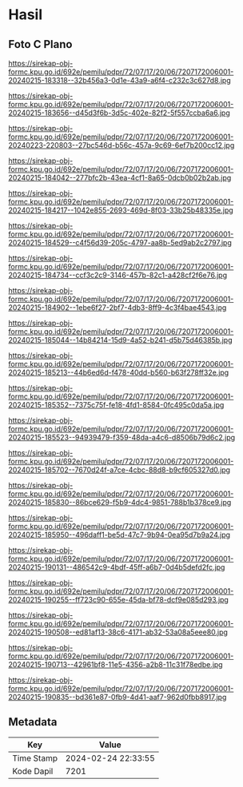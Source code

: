 # Hasil

## Foto C Plano

https://sirekap-obj-formc.kpu.go.id/692e/pemilu/pdpr/72/07/17/20/06/7207172006001-20240215-183318--32b456a3-0d1e-43a9-a6f4-c232c3c627d8.jpg

https://sirekap-obj-formc.kpu.go.id/692e/pemilu/pdpr/72/07/17/20/06/7207172006001-20240215-183656--d45d3f6b-3d5c-402e-82f2-5f557ccba6a6.jpg

https://sirekap-obj-formc.kpu.go.id/692e/pemilu/pdpr/72/07/17/20/06/7207172006001-20240223-220803--27bc546d-b56c-457a-9c69-6ef7b200cc12.jpg

https://sirekap-obj-formc.kpu.go.id/692e/pemilu/pdpr/72/07/17/20/06/7207172006001-20240215-184042--277bfc2b-43ea-4cf1-8a65-0dcb0b02b2ab.jpg

https://sirekap-obj-formc.kpu.go.id/692e/pemilu/pdpr/72/07/17/20/06/7207172006001-20240215-184217--1042e855-2693-469d-8f03-33b25b48335e.jpg

https://sirekap-obj-formc.kpu.go.id/692e/pemilu/pdpr/72/07/17/20/06/7207172006001-20240215-184529--c4f56d39-205c-4797-aa8b-5ed9ab2c2797.jpg

https://sirekap-obj-formc.kpu.go.id/692e/pemilu/pdpr/72/07/17/20/06/7207172006001-20240215-184734--ccf3c2c9-3146-457b-82c1-a428cf2f6e76.jpg

https://sirekap-obj-formc.kpu.go.id/692e/pemilu/pdpr/72/07/17/20/06/7207172006001-20240215-184902--1ebe6f27-2bf7-4db3-8ff9-4c3f4bae4543.jpg

https://sirekap-obj-formc.kpu.go.id/692e/pemilu/pdpr/72/07/17/20/06/7207172006001-20240215-185044--14b84214-15d9-4a52-b241-d5b75d46385b.jpg

https://sirekap-obj-formc.kpu.go.id/692e/pemilu/pdpr/72/07/17/20/06/7207172006001-20240215-185213--44b6ed6d-f478-40dd-b560-b63f278ff32e.jpg

https://sirekap-obj-formc.kpu.go.id/692e/pemilu/pdpr/72/07/17/20/06/7207172006001-20240215-185352--7375c75f-fe18-4fd1-8584-0fc495c0da5a.jpg

https://sirekap-obj-formc.kpu.go.id/692e/pemilu/pdpr/72/07/17/20/06/7207172006001-20240215-185523--94939479-f359-48da-a4c6-d8506b79d6c2.jpg

https://sirekap-obj-formc.kpu.go.id/692e/pemilu/pdpr/72/07/17/20/06/7207172006001-20240215-185702--7670d24f-a7ce-4cbc-88d8-b9cf605327d0.jpg

https://sirekap-obj-formc.kpu.go.id/692e/pemilu/pdpr/72/07/17/20/06/7207172006001-20240215-185830--86bce629-f5b9-4dc4-9851-788b1b378ce9.jpg

https://sirekap-obj-formc.kpu.go.id/692e/pemilu/pdpr/72/07/17/20/06/7207172006001-20240215-185950--496daff1-be5d-47c7-9b94-0ea95d7b9a24.jpg

https://sirekap-obj-formc.kpu.go.id/692e/pemilu/pdpr/72/07/17/20/06/7207172006001-20240215-190131--486542c9-4bdf-45ff-a6b7-0d4b5defd2fc.jpg

https://sirekap-obj-formc.kpu.go.id/692e/pemilu/pdpr/72/07/17/20/06/7207172006001-20240215-190255--ff723c90-655e-45da-bf78-dcf9e085d293.jpg

https://sirekap-obj-formc.kpu.go.id/692e/pemilu/pdpr/72/07/17/20/06/7207172006001-20240215-190508--ed81af13-38c6-4171-ab32-53a08a5eee80.jpg

https://sirekap-obj-formc.kpu.go.id/692e/pemilu/pdpr/72/07/17/20/06/7207172006001-20240215-190713--42961bf8-11e5-4356-a2b8-11c31f78edbe.jpg

https://sirekap-obj-formc.kpu.go.id/692e/pemilu/pdpr/72/07/17/20/06/7207172006001-20240215-190835--bd361e87-0fb9-4d41-aaf7-962d0fbb8917.jpg


## Metadata

| Key        | Value               |
| ---------- | ------------------- |
| Time Stamp | 2024-02-24 22:33:55 |
| Kode Dapil | 7201                |



